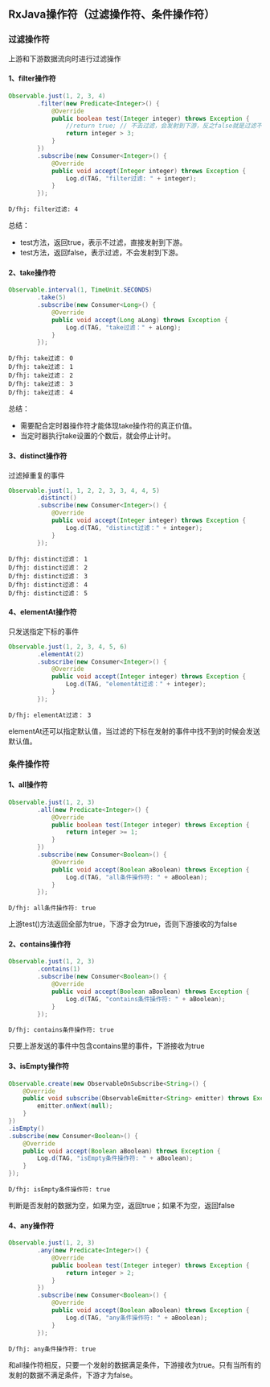 ## RxJava操作符（过滤操作符、条件操作符）

### 过滤操作符

上游和下游数据流向时进行过滤操作

#### 1、filter操作符

```java
Observable.just(1, 2, 3, 4)
        .filter(new Predicate<Integer>() {
            @Override
            public boolean test(Integer integer) throws Exception {
                //return true; // 不去过滤，会发射到下游，反之false就是过滤不会发射到下游
                return integer > 3;
            }
        })
        .subscribe(new Consumer<Integer>() {
            @Override
            public void accept(Integer integer) throws Exception {
                Log.d(TAG, "filter过滤: " + integer);
            }
        });
```

```
D/fhj: filter过滤: 4
```

总结：

- test方法，返回true，表示不过滤，直接发射到下游。
- test方法，返回false，表示过滤，不会发射到下游。

#### 2、take操作符

```java
Observable.interval(1, TimeUnit.SECONDS)
        .take(5)
        .subscribe(new Consumer<Long>() {
            @Override
            public void accept(Long aLong) throws Exception {
                Log.d(TAG, "take过滤：" + aLong);
            }
        });
```

```
D/fhj: take过滤： 0
D/fhj: take过滤： 1
D/fhj: take过滤： 2
D/fhj: take过滤： 3
D/fhj: take过滤： 4
```

总结：

- 需要配合定时器操作符才能体现take操作符的真正价值。
- 当定时器执行take设置的个数后，就会停止计时。

#### 3、distinct操作符

过滤掉重复的事件

```java
Observable.just(1, 1, 2, 2, 3, 3, 4, 4, 5)
        .distinct()
        .subscribe(new Consumer<Integer>() {
            @Override
            public void accept(Integer integer) throws Exception {
                Log.d(TAG, "distinct过滤：" + integer);
            }
        });
```

```
D/fhj: distinct过滤： 1
D/fhj: distinct过滤： 2
D/fhj: distinct过滤： 3
D/fhj: distinct过滤： 4
D/fhj: distinct过滤： 5
```

#### 4、elementAt操作符

只发送指定下标的事件

```java
Observable.just(1, 2, 3, 4, 5, 6)
        .elementAt(2)
        .subscribe(new Consumer<Integer>() {
            @Override
            public void accept(Integer integer) throws Exception {
                Log.d(TAG, "elementAt过滤：" + integer);
            }
        });
```
```
D/fhj: elementAt过滤： 3
```

elementAt还可以指定默认值，当过滤的下标在发射的事件中找不到的时候会发送默认值。

### 条件操作符

#### 1、all操作符

```java
Observable.just(1, 2, 3)
        .all(new Predicate<Integer>() {
            @Override
            public boolean test(Integer integer) throws Exception {
                return integer >= 1;
            }
        })
        .subscribe(new Consumer<Boolean>() {
            @Override
            public void accept(Boolean aBoolean) throws Exception {
                Log.d(TAG, "all条件操作符: " + aBoolean);
            }
        });
```
```
D/fhj: all条件操作符: true
```

上游test()方法返回全部为true，下游才会为true，否则下游接收的为false

#### 2、contains操作符

```java
Observable.just(1, 2, 3)
        .contains(1)
        .subscribe(new Consumer<Boolean>() {
            @Override
            public void accept(Boolean aBoolean) throws Exception {
                Log.d(TAG, "contains条件操作符: " + aBoolean);
            }
        });
```
```
D/fhj: contains条件操作符: true
```

只要上游发送的事件中包含contains里的事件，下游接收为true

#### 3、isEmpty操作符

```java
Observable.create(new ObservableOnSubscribe<String>() {
    @Override
    public void subscribe(ObservableEmitter<String> emitter) throws Exception {
        emitter.onNext(null);
    }
})
.isEmpty()
.subscribe(new Consumer<Boolean>() {
    @Override
    public void accept(Boolean aBoolean) throws Exception {
        Log.d(TAG, "isEmpty条件操作符: " + aBoolean);
    }
});
```
```
D/fhj: isEmpty条件操作符: true
```

判断是否发射的数据为空，如果为空，返回true；如果不为空，返回false

#### 4、any操作符

```java
Observable.just(1, 2, 3)
        .any(new Predicate<Integer>() {
            @Override
            public boolean test(Integer integer) throws Exception {
                return integer > 2;
            }
        })
        .subscribe(new Consumer<Boolean>() {
            @Override
            public void accept(Boolean aBoolean) throws Exception {
                Log.d(TAG, "any条件操作符: " + aBoolean);
            }
        });
```
```
D/fhj: any条件操作符: true
```

和all操作符相反，只要一个发射的数据满足条件，下游接收为true。只有当所有的发射的数据不满足条件，下游才为false。